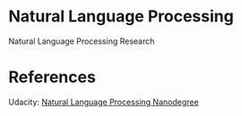 # Natural Language Processing

Natural Language Processing Research

# References

Udacity: [Natural Language Processing Nanodegree](https://www.udacity.com/course/natural-language-processing-nanodegree--nd892)
